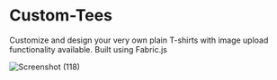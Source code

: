 # Custom-Tees
Customize and design your very own plain T-shirts with image upload functionality available.
Built using Fabric.js

![Screenshot (118)](https://user-images.githubusercontent.com/60923568/140616811-e7c0445e-f7f4-4ac2-ad45-fd19c558262f.png)
